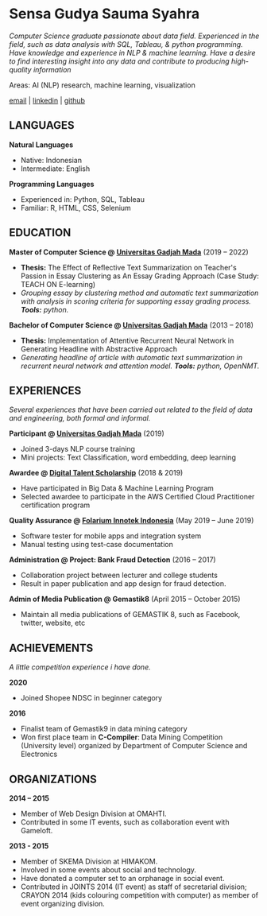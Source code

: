 # **Sensa Gudya Sauma Syahra**

_Computer Science graduate passionate about data field. Experienced in the field, such as data analysis with SQL, Tableau, & python programming. Have knowledge and experience in NLP & machine learning. Have a desire to find interesting insight into any data and contribute to producing high-quality information_

Areas: AI (NLP) research, machine learning, visualization

[email](sensagudya@gmail.com) | [linkedin](linkedin.com/in/sensa-gudya-sauma-syahra) | [github](github.com/sensagudya) 


## **LANGUAGES**

**Natural Languages**
- Native: Indonesian
- Intermediate: English 

**Programming Languages**  
- Experienced in: Python, SQL, Tableau
- Familiar: R, HTML, CSS, Selenium


## **EDUCATION**

**Master of Computer Science @ [Universitas Gadjah Mada](https://mkom.ugm.ac.id/)**
(2019 – 2022)
- **Thesis:** The Effect of Reflective Text Summarization on Teacher's Passion in Essay Clustering as An Essay Grading Approach (Case Study: TEACH ON E-learning)
- _Grouping essay by clustering method and automatic text summarization with analysis in scoring criteria for supporting essay grading process. **Tools:** python._

**Bachelor of Computer Science @ [Universitas Gadjah Mada](https://dcse.fmipa.ugm.ac.id/site/en/welcome/)**
(2013 – 2018) 
- **Thesis:** Implementation of Attentive Recurrent Neural Network in Generating Headline with Abstractive Approach
- _Generating headline of article with automatic text summarization in recurrent neural network and attention model. **Tools:** python, OpenNMT._

## **EXPERIENCES**
_Several experiences that have been carried out related to the field of data and engineering, both formal and informal._ 

**Participant @ [Universitas Gadjah Mada](https://mkom.ugm.ac.id/)**
(2019)
- Joined 3-days NLP course training
- Mini projects: Text Classification, word embedding, deep learning

**Awardee @ [Digital Talent Scholarship](https://www.linkedin.com/company/digital-talent-scholarship/)**
(2018 & 2019)
- Have participated in Big Data & Machine Learning Program
- Selected awardee to participate in the AWS Certified Cloud Practitioner certification program

**Quality Assurance @ [Folarium Innotek Indonesia](https://www.linkedin.com/company/erp-folarium/)**
(May 2019 – June 2019)
- Software tester for mobile apps and integration system 
- Manual testing using test-case documentation

**Administration @ Project: Bank Fraud Detection**
(2016 – 2017) 
- Collaboration project between lecturer and college students 
- Result in paper publication and app design for fraud detection.

**Admin of Media Publication @ Gemastik8**
(April 2015 – October 2015)
- Maintain all media publications of GEMASTIK 8, such as Facebook, twitter, website, etc

## **ACHIEVEMENTS**
_A little competition experience i have done._

**2020**
- Joined Shopee NDSC in beginner category

**2016** 
- Finalist team of Gemastik9 in data mining category
- Won first place team in **C-Compiler**: Data Mining Competition (University level) organized by Department of Computer Science and Electronics

## **ORGANIZATIONS**
**2014 – 2015**
- Member of Web Design Division at OMAHTI. 
- Contributed in some IT events, such as collaboration event with Gameloft.

**2013 - 2015**
- Member of SKEMA Division at HIMAKOM. 
- Involved in some events about social and technology. 
- Have donated a computer set to an orphanage in social event. 
- Contributed in JOINTS 2014 (IT event) as staff of secretarial division; CRAYON 2014 (kids colouring competition with computer) as member of event organizing division.
